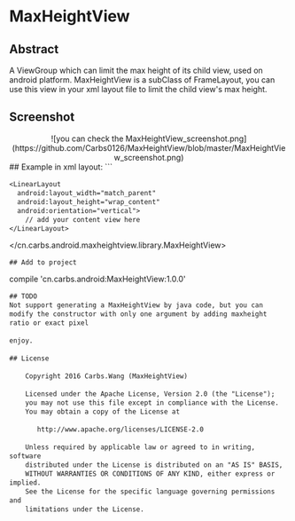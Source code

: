 # MaxHeightView
## Abstract
A ViewGroup which can limit the max height of its child view, used on android platform.
MaxHeightView is a subClass of FrameLayout, you can use this view in your xml layout file to limit the child view's max height.

## Screenshot
<center>
![you can check the MaxHeightView_screenshot.png](https://github.com/Carbs0126/MaxHeightView/blob/master/MaxHeightView_screenshot.png)
</center>
## Example
in xml layout:
```
<cn.carbs.android.maxheightview.library.MaxHeightView
  android:layout_width="match_parent"
  android:layout_height="wrap_content"
  app:mhv_HeightRatio="0.7">

  <ScrollView
    android:layout_width="match_parent"
    android:layout_height="wrap_content">

    <LinearLayout
      android:layout_width="match_parent"
      android:layout_height="wrap_content"
      android:orientation="vertical">
        // add your content view here
    </LinearLayout>

  </ScrollView>

</cn.carbs.android.maxheightview.library.MaxHeightView>
```
## Add to project
```
compile 'cn.carbs.android:MaxHeightView:1.0.0'
```
## TODO
Not support generating a MaxHeightView by java code, but you can modify the constructor with only one argument by adding maxheight ratio or exact pixel

enjoy.

## License

    Copyright 2016 Carbs.Wang (MaxHeightView)

    Licensed under the Apache License, Version 2.0 (the "License");
    you may not use this file except in compliance with the License.
    You may obtain a copy of the License at

       http://www.apache.org/licenses/LICENSE-2.0

    Unless required by applicable law or agreed to in writing, software
    distributed under the License is distributed on an "AS IS" BASIS,
    WITHOUT WARRANTIES OR CONDITIONS OF ANY KIND, either express or implied.
    See the License for the specific language governing permissions and
    limitations under the License.



